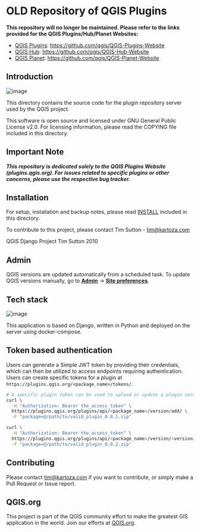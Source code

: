 # OLD Repository of QGIS Plugins
**This repository will no longer be maintained. Please refer to the links provided for the QGIS Plugins/Hub/Planet Websites:**

- [QGIS Plugins](https://plugins.qgis.org): https://github.com/qgis/QGIS-Plugins-Website
- [QGIS Hub](https://hub.qgis.org): https://github.com/qgis/QGIS-Hub-Website
- [QGIS Planet](https://planet.qgis.org): https://github.com/qgis/QGIS-Planet-Website

## Introduction

![image](https://user-images.githubusercontent.com/178003/91536115-2356ec80-e90c-11ea-971b-f23ac72d3aea.png)

This directory contains the source code for the plugin repository server used by
the QGIS project.

This software is open source and licensed under GNU General Public License v2.0.
For licensing information, please read the COPYING file included in this directory.

## Important Note

***This repository is dedicated solely to the QGIS Plugins Website (plugins.qgis.org). For issues related to specific plugins or other concerns, please use the respective bug tracker.***

## Installation

For setup, installation and backup notes, please read [INSTALL](INSTALL.md) included in this directory.

To contribute to this project, please contact Tim Sutton - tim@kartoza.com


QGIS Django Project
Tim Sutton 2010

## Admin

QGIS versions are updated automatically from a scheduled task. To update QGIS versions manually, go to **[Admin](https://plugins.qgis.org/admin/)** -> **[Site preferences](https://plugins.qgis.org/admin/preferences/sitepreference/)**.

## Tech stack

![image](./img/Docker_Services.png)

This application is based on Django, written in Python and deployed on the server using
docker-compose.

## Token based authentication

Users can generate a Simple JWT token by providing their credentials, which can then be utilized to access endpoints requiring authentication.
Users can create specific tokens for a plugin at `https://plugins.qgis.org/<package_name>/tokens/`.


```sh
# A specific plugin token can be used to upload or update a plugin version. For example:
curl \
  -H "Authorization: Bearer the_access_token" \
  https://plugins.qgis.org/plugins/api/<package_name>/version/add/ \
  -F "package=@/path/to/valid_plugin_0.0.1.zip"

curl \
  -H "Authorization: Bearer the_access_token" \
  https://plugins.qgis.org/plugins/api/<package_name>/version/<version>/update \
  -F "package=@/path/to/valid_plugin_0.0.2.zip"
```

## Contributing

Please contact tim@kartoza.com if you want to contribute, or simply make a Pull Request or Issue report.

## QGIS.org

This project is part of the QGIS community effort to make the greatest GIS application in the world.
Join our efforts at [QGIS.org](https://qgis.org).
